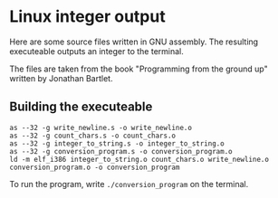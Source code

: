 # Linux integer output

Here are some source files written in GNU assembly. The resulting executeable outputs an integer to the terminal.

The files are taken from the book "Programming from the ground up" written by Jonathan Bartlet.


## Building the executeable

``` assembly
as --32 -g write_newline.s -o write_newline.o
as --32 -g count_chars.s -o count_chars.o
as --32 -g integer_to_string.s -o integer_to_string.o
as --32 -g conversion_program.s -o conversion_program.o
ld -m elf_i386 integer_to_string.o count_chars.o write_newline.o conversion_program.o -o conversion_program
```

To run the program, write `./conversion_program` on the terminal.
